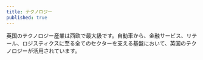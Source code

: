 ```yaml
---
title: テクノロジー
published: true
---
```


英国のテクノロジー産業は西欧で最大級です。自動車から、金融サービス、リテール、ロジスティクスに至る全てのセクターを支える基盤において、英国のテクノロジーが活用されています。
